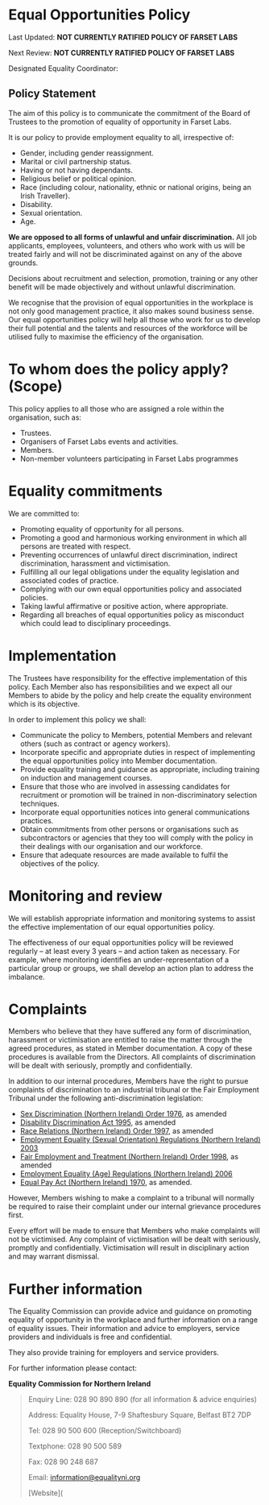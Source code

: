 # Equal Opportunities Policy

Last Updated: **NOT CURRENTLY RATIFIED  POLICY OF FARSET LABS**

Next Review: **NOT CURRENTLY RATIFIED  POLICY OF FARSET LABS**

Designated Equality Coordinator: 

## Policy Statement

The aim of this policy is to communicate the commitment of the Board of Trustees to the promotion of equality of opportunity in Farset Labs.

It is our policy to provide employment equality to all, irrespective of:

* Gender, including gender reassignment.
* Marital or civil partnership status.
* Having or not having dependants.
* Religious belief or political opinion.
* Race (including colour, nationality, ethnic or national origins, being an Irish Traveller).
* Disability.
* Sexual orientation.
* Age.

**We are opposed to all forms of unlawful and unfair discrimination.** All job applicants, employees, volunteers, and others who work with us will be treated fairly and will not be discriminated against on any of the above grounds. 

Decisions about recruitment and selection, promotion, training or any other benefit will be made objectively and without unlawful discrimination.

We recognise that the provision of equal opportunities in the workplace is not only good management practice, it also makes sound business sense. Our equal opportunities policy will help all those who work for us to develop their full potential and the talents and resources of the workforce will be utilised fully to maximise the efficiency of the organisation.

# To whom does the policy apply? (Scope)

This policy applies to all those who are assigned a role within the organisation, such as:

* Trustees.
* Organisers of Farset Labs events and activities.
* Members.
* Non-member volunteers participating in Farset Labs programmes

#  Equality commitments

We are committed to:

* Promoting equality of opportunity for all persons.
* Promoting a good and harmonious working environment in which all persons are treated with respect.
* Preventing occurrences of unlawful direct discrimination, indirect discrimination, harassment and victimisation.
* Fulfilling all our legal obligations under the equality legislation and associated codes of practice.
* Complying with our own equal opportunities policy and associated policies.
* Taking lawful affirmative or positive action, where appropriate.
* Regarding all breaches of equal opportunities policy as misconduct which could lead to disciplinary proceedings.

#  Implementation

The Trustees have responsibility for the effective implementation of this policy. Each Member also has responsibilities and we expect all our Members to abide by the policy and help create the equality environment which is its objective.

In order to implement this policy we shall:

* Communicate the policy to Members, potential Members and relevant others (such as contract or agency workers).
* Incorporate specific and appropriate duties in respect of implementing the equal opportunities policy into Member documentation.
* Provide equality training and guidance as appropriate, including training on induction and management courses.
* Ensure that those who are involved in assessing candidates for recruitment or promotion will be trained in non-discriminatory selection techniques.
* Incorporate equal opportunities notices into general communications practices.
* Obtain commitments from other persons or organisations such as subcontractors or agencies that they too will comply with the policy in their dealings with our organisation and our workforce.
* Ensure that adequate resources are made available to fulfil the objectives of the policy.

#  Monitoring and review

We will establish appropriate information and monitoring systems to assist the effective implementation of our equal opportunities policy.

The effectiveness of our equal opportunities policy will be reviewed regularly – at least every 3 years – and action taken as necessary. For example, where monitoring identifies an under-representation of a particular group or groups, we shall develop an action plan to address the imbalance.

#  Complaints

Members who believe that they have suffered any form of discrimination, harassment or victimisation are entitled to raise the matter through the agreed procedures, as stated in Member documentation. A copy of these procedures is available from the Directors. All complaints of discrimination will be dealt with seriously, promptly and confidentially.

In addition to our internal procedures, Members have the right to pursue complaints of discrimination to an industrial tribunal or the Fair Employment Tribunal under the following anti-discrimination legislation:

* [Sex Discrimination (Northern Ireland) Order 1976](https://www.legislation.gov.uk/nisi/1976/1042/contents), as amended
* [Disability Discrimination Act 1995](https://www.legislation.gov.uk/ukpga/1995/50/contents), as amended
* [Race Relations (Northern Ireland) Order 1997](https://www.legislation.gov.uk/nisr/2012/263/contents/made), as amended
* [Employment Equality (Sexual Orientation) Regulations (Northern Ireland) 2003](https://www.legislation.gov.uk/uksi/2004/2519/contents/made)
* [Fair Employment and Treatment (Northern Ireland) Order 1998](https://www.legislation.gov.uk/nisi/1998/3162/contents), as amended
* [Employment Equality (Age) Regulations (Northern Ireland) 2006](https://www.legislation.gov.uk/nisr/2006/261/contents/made)
* [Equal Pay Act (Northern Ireland) 1970](https://www.legislation.gov.uk/apni/1970/32/contents), as amended.

However, Members wishing to make a complaint to a tribunal will normally be required to raise their complaint under our internal grievance procedures first.

Every effort will be made to ensure that Members who make complaints will not be victimised. Any complaint of victimisation will be dealt with seriously, promptly and confidentially. Victimisation will result in disciplinary action and may warrant dismissal.

# Further information

The Equality Commission can provide advice and guidance on promoting equality of opportunity in the workplace and further information on a range of equality issues. Their information and advice to employers, service providers and individuals is free and confidential.

They also provide training for employers and service providers.

For further information please contact:

**Equality Commission for Northern Ireland**

> Enquiry Line: 028 90 890 890 (for all information & advice enquiries)
>
> Address: Equality House, 7-9 Shaftesbury Square, Belfast BT2 7DP
>
> Tel: 028 90 500 600 (Reception/Switchboard)
>
> Textphone: 028 90 500 589
>
> Fax: 028 90 248 687
>
> Email: [information@equalityni.org](mailto:information@equalityni.org)
>
> [Website](